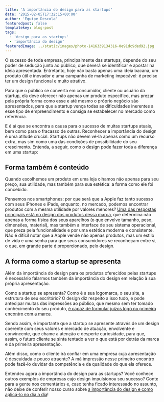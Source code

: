 ```yaml
---
title: 'A importância do design para as startups'
date: '2015-02-05T17:32:15+00:00'
author: 'Equipe Descola'
featuredpost: false
templatekey: blog-post
tags:
  - 'design para as startups'
  - 'importância do design'
featuredImage: ../static/images/photo-1416339134316-0e91dc9ded92.jpg
---
```


O sucesso de toda empresa, principalmente das startups, depende do seu poder de sedução junto ao público, que deverá se identificar e apostar na ideia apresentada. Entretanto, hoje não basta apenas uma ideia bacana, um produto útil e inovador e uma campanha de marketing impecável: é preciso ter um design funcional e muito atrativo.

Para que o público se converta em consumidor, cliente ou usuário da startup, ela deve oferecer não apenas um produto específico, mas prezar pela própria forma como esse e até mesmo o próprio negócio são apresentados, para que a startup vença todas as dificuldades inerentes a esse tipo de empreendimento e consiga se estabelecer no mercado como referência.

E é aí que se encontra a causa para o sucesso de muitas startups atuais, bem como para o fracasso de outras. Reconhecer a importância do design é uma atitude crucial. Startups não devem vê-la apenas como um recurso extra, mas sim como uma das condições de possibilidade do seu crescimento. Entenda, a seguir, como o design pode fazer toda a diferença em uma startup:

## **Forma também é conteúdo**

Quando escolhemos um produto em uma loja olhamos não apenas para seu preço, sua utilidade, mas também para sua estética: a forma como ele foi concebido.

Pensemos nos smartphones: por que será que a Apple faz tanto sucesso com seus iPhones e iPads, enquanto, no mercado, podemos encontrar produtos com a mesma utilidade por valores menores? [Uma das respostas principais está no design dos produtos dessa marca](http://www.cnbc.com/id/100883593#.), que determina não apenas a forma física dos seus aparelhos (o que envolve tamanho, peso, dimensões, material), mas também a interface de seu sistema operacional, que preza pela funcionalidade e por uma estética moderna e consistente. Não é difícil notar que a Apple vende não apenas produtos, mas um estilo de vida e uma senha para que seus consumidores se reconheçam entre si, o que, em grande parte é proporcionado, pelo design.

## **A forma como a startup se apresenta**

Além da importância do design para os produtos oferecidos pelas startups é necessário falarmos também da importância do design em relação à sua própria apresentação.

Como a startup se apresenta? Como é a sua logomarca, o seu site, a estrutura de seu escritório? O design diz respeito a isso tudo, e pode antecipar muitas das impressões ao público, que mesmo sem ter tomado conhecimento do seu produto, [é capaz de formular juízos logo no primeiro encontro com a marca](http://munews.missouri.edu/news-releases/2014/0408-logo-color-affects-consumer-emotion-toward-brands-mu-study-finds/).

Sendo assim, é importante que a startup se apresente através de um design coerente com seus valores e mercado de atuação, envolvente e convincente, que chame a atenção e desperte curiosidade, para que, assim, o futuro cliente se sinta tentado a ver o que está por detrás da marca e da primeira apresentação.

Além disso, como o cliente irá confiar em uma empresa cuja apresentação é descuidada e pouco atraente? A má impressão nesse primeiro encontro pode fazê-lo duvidar da competência e da qualidade do que ela oferece.

Entendeu agora a importância do design para as startups? Você conhece outros exemplos de empresas cujo design impulsionou seu sucesso? Conte para a gente nos comentários e, caso tenha ficado interessado no assunto, não deixe de conferir nosso curso sobre [a importância do design e como aplicá-lo no dia a dia](http://descola.org/curso/6/design-para-novos-contextos)!
